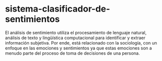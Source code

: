 # sistema-clasificador-de-sentimientos
El análisis de sentimiento utiliza el procesamiento de lenguaje natural, análisis de texto y lingüística computacional para identificar y extraer información subjetiva. Por ende, está relacionado con la sociología, con un enfoque en las emociones y sentimientos ya que estas emociones son a menudo parte del proceso de toma de decisiones de una persona.
